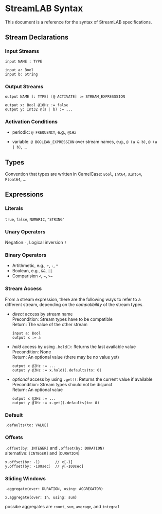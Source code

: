 # StreamLAB Syntax

This document is a reference for the syntax of StreamLAB specifications.


## Stream Declarations

### Input Streams

`input NAME : TYPE`

```
input a: Bool
input b: String
```

### Output Streams

`output NAME [: TYPE] [@ ACTIVATE] := STREAM_EXPRESSSION`

```
output x: Bool @10Hz := false
output y: Int32 @(a | b) := ...
```

### Activation Conditions

* periodic: `@ FREQUENCY`, e.g., `@1Hz`
	
* variable: `@ BOOLEAN_EXPRESSION` over stream names, e.g., `@ (a & b)`, `@ (a | b)`, ...


## Types

Convention that types are written in CamelCase: `Bool`, `Int64`, `UInt64`, `Float64`, ...


## Expressions

### Literals

`true`, `false`, `NUMERIC`, `"STRING"`

### Unary Operators

Negation `-`, Logical inversion `!`

### Binary Operators

* Artithmetic, e.g., `+`, `-`, `*`
* Boolean, e.g., `&&`, `||`
* Comparision `<`, `=`, `>=` 

### Stream Access

From a stream expression, there are the following ways to refer to a different stream, depending on the *compatibility* of the stream types.

* *direct* access by stream name<br>
  Precondition: Stream types have to be compatible<br>
  Return: The value of the other stream
  
  ```
  input a: Bool
  output x := a
  ```

* *hold* access by using `.hold()`: Returns the last available value<br>
  Precondition: None<br>
  Return: An optional value (there may be no value yet)
  
  ```
  output x @2Hz := ...
  output y @3Hz := x.hold().defaults(to: 0)
  ```

* *optional* access by using `.get()`: Returns the current value if available<br>
  Precondition: Stream types should not be disjunct<br>
  Return: An optional value
  
  ```
  output x @2Hz := ...
  output y @1Hz := x.get().defaults(to: 0)
  ```

### Default

`.defaults(to: VALUE)`

### Offsets

`.offset(by: INTEGER)` and `.offset(by: DURATION)`<br>
alternative: `[INTEGER]` and `[DURATION]`

```
x.offset(by: -1)       // x[-1]
y.offset(by: -100sec)  // y[-100sec]
```

### Sliding Windows

`.aggregate(over: DURATION, using: AGGREGATOR)`

```
x.aggregate(over: 1h, using: sum)
```

possibe aggregates are `count`, `sum`, `average`, and `integral`
